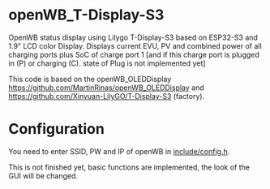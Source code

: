 # openWB_T-Display-S3
OpenWB status display using Lilygo T-Display-S3 based on ESP32-S3 and 1.9" LCD color Display.
Displays current EVU, PV and combined power of all charging ports plus SoC of charge port 1 [and if this charge port is plugged in (P) or charging (C). state of Plug is not implemented yet]

This code is based on the openWB_OLEDDisplay https://github.com/MartinRinas/openWB_OLEDDisplay and https://github.com/Xinyuan-LilyGO/T-Display-S3 (factory).

# Configuration
You need to enter SSID, PW and IP of openWB in [include/config.h](include/config.h).

This is not finished yet, basic functions are implemented, the look of the GUI will be changed.
